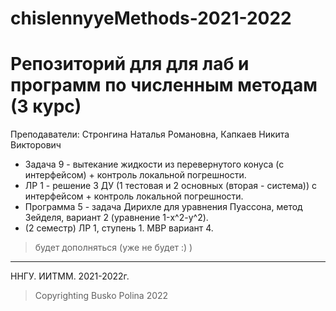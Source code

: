 # chislennyyeMethods-2021-2022

# Репозиторий для для лаб и программ по численным методам (3 курс)  
Преподаватели: Стронгина Наталья Романовна, Капкаев Никита Викторович  

+ Задача 9 - вытекание жидкости из перевернутого конуса (с интерфейсом) + контроль локальной погрешности.  
+ ЛР 1 - решение 3 ДУ (1 тестовая и 2 основных (вторая - система)) с интерфейсом + контроль локальной погрешности. 
+ Программа 5 - задача Дирихле для уравнения Пуассона, метод Зейделя, вариант 2 (уравнение 1-x^2-y^2).   
+ (2 семестр) ЛР 1, ступень 1. МВР вариант 4.  
>будет дополняться (уже не будет :) )
____
ННГУ. ИИТММ. 2021-2022г.  
>Copyrighting Busko Polina 2022
